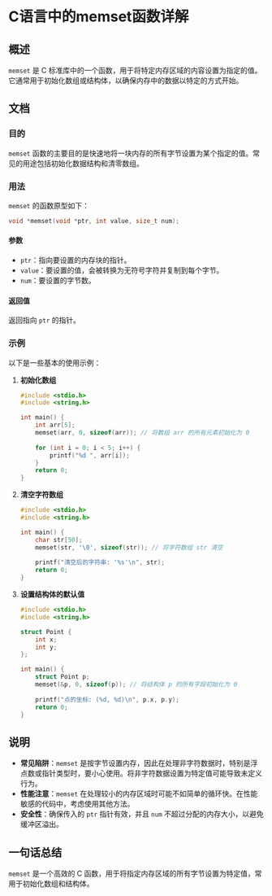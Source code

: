 <!--
Meta Description: # C语言中的memset函数详解 ## 概述 `memset` 是 C 标准库中的一个函数，用于将特定内存区域的内容设置为指定的值。它通常用于初始化数组或结构体，以确保内存中的数据以特定的方式开始。 ## 文档 ### 目的 `memset` 函数的主要目的是快速地将一块内存的所有字节设置为某个指...
Meta Keywords: memset, int, include, arr, str
-->

# C语言中的memset函数详解

## 概述
`memset` 是 C 标准库中的一个函数，用于将特定内存区域的内容设置为指定的值。它通常用于初始化数组或结构体，以确保内存中的数据以特定的方式开始。

## 文档
### 目的
`memset` 函数的主要目的是快速地将一块内存的所有字节设置为某个指定的值。常见的用途包括初始化数据结构和清零数组。

### 用法
`memset` 的函数原型如下：
```c
void *memset(void *ptr, int value, size_t num);
```

#### 参数
- `ptr`：指向要设置的内存块的指针。
- `value`：要设置的值，会被转换为无符号字符并复制到每个字节。
- `num`：要设置的字节数。

#### 返回值
返回指向 `ptr` 的指针。

### 示例
以下是一些基本的使用示例：

1. **初始化数组**
   ```c
   #include <stdio.h>
   #include <string.h>

   int main() {
       int arr[5];
       memset(arr, 0, sizeof(arr)); // 将数组 arr 的所有元素初始化为 0
       
       for (int i = 0; i < 5; i++) {
           printf("%d ", arr[i]);
       }
       return 0;
   }
   ```

2. **清空字符数组**
   ```c
   #include <stdio.h>
   #include <string.h>

   int main() {
       char str[50];
       memset(str, '\0', sizeof(str)); // 将字符数组 str 清空
       
       printf("清空后的字符串: '%s'\n", str);
       return 0;
   }
   ```

3. **设置结构体的默认值**
   ```c
   #include <stdio.h>
   #include <string.h>

   struct Point {
       int x;
       int y;
   };

   int main() {
       struct Point p;
       memset(&p, 0, sizeof(p)); // 将结构体 p 的所有字段初始化为 0
       
       printf("点的坐标: (%d, %d)\n", p.x, p.y);
       return 0;
   }
   ```

## 说明
- **常见陷阱**：`memset` 是按字节设置内存，因此在处理非字符数据时，特别是浮点数或指针类型时，要小心使用。将非字符数据设置为特定值可能导致未定义行为。
- **性能注意**：`memset` 在处理较小的内存区域时可能不如简单的循环快。在性能敏感的代码中，考虑使用其他方法。
- **安全性**：确保传入的 `ptr` 指针有效，并且 `num` 不超过分配的内存大小，以避免缓冲区溢出。

## 一句话总结
`memset` 是一个高效的 C 函数，用于将指定内存区域的所有字节设置为特定值，常用于初始化数组和结构体。